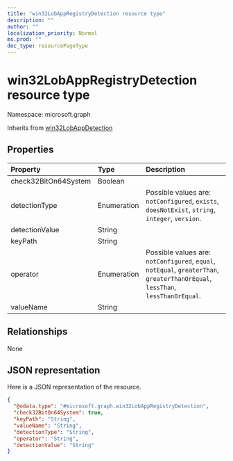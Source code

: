 ```yaml
---
title: "win32LobAppRegistryDetection resource type"
description: ""
author: ""
localization_priority: Normal
ms.prod: ""
doc_type: resourcePageType
---
```


# win32LobAppRegistryDetection resource type


Namespace: microsoft.graph




Inherits from [win32LobAppDetection](../resources/win32lobappdetection.md)

## Properties
|Property|Type|Description|
|:---|:---|:---|
|check32BitOn64System|Boolean||
|detectionType|Enumeration| Possible values are: `notConfigured`, `exists`, `doesNotExist`, `string`, `integer`, `version`.|
|detectionValue|String||
|keyPath|String||
|operator|Enumeration| Possible values are: `notConfigured`, `equal`, `notEqual`, `greaterThan`, `greaterThanOrEqual`, `lessThan`, `lessThanOrEqual`.|
|valueName|String||

## Relationships
None

## JSON representation
Here is a JSON representation of the resource.
<!-- {
  "blockType": "resource",
  "@odata.type": "microsoft.graph.win32LobAppRegistryDetection"
}
-->
``` json
{
  "@odata.type": "#microsoft.graph.win32LobAppRegistryDetection",
  "check32BitOn64System": true,
  "keyPath": "String",
  "valueName": "String",
  "detectionType": "String",
  "operator": "String",
  "detectionValue": "String"
}
```

